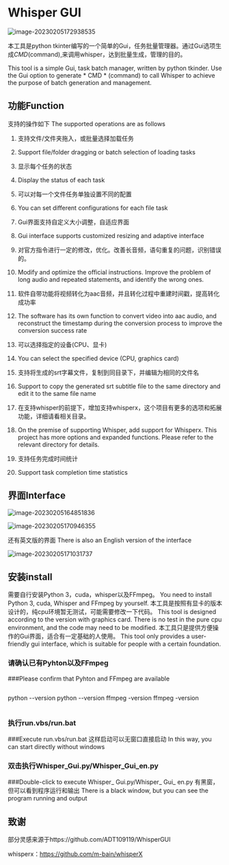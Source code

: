 # Whisper GUI

![image-20230205172938535](https://cdn.jsdelivr.net/gh/cq535454518/cq_images@main/img1/image-20230205172938535.png)

本工具是python tkinter编写的一个简单的Gui，任务批量管理器。通过Gui选项生成*CMD*(command),来调用whisper，达到批量生成，管理的目的。

This tool is a simple Gui, task batch manager, written by python tkinder. Use the Gui option to generate * CMD * (command) to call Whisper to achieve the purpose of batch generation and management.



## 功能Function



支持的操作如下
The supported operations are as follows



1. 支持文件/文件夹拖入，或批量选择加载任务
1. Support file/folder dragging or batch selection of loading tasks

2. 显示每个任务的状态
2. Display the status of each task

3. 可以对每一个文件任务单独设置不同的配置
3. You can set different configurations for each file task

4. Gui界面支持自定义大小调整，自适应界面
4. Gui interface supports customized resizing and adaptive interface

5. 对官方指令进行一定的修改，优化。改善长音频，语句重复的问题，识别错误的。
5. Modify and optimize the official instructions. Improve the problem of long audio and repeated statements, and identify the wrong ones.

6. 软件自带功能将视频转化为aac音频，并且转化过程中重建时间戳，提高转化成功率
6. The software has its own function to convert video into aac audio, and reconstruct the timestamp during the conversion process to improve the conversion success rate

7. 可以选择指定的设备(CPU、显卡)
7. You can select the specified device (CPU, graphics card)

8. 支持将生成的srt字幕文件，复制到同目录下，并编辑为相同的文件名
8. Support to copy the generated srt subtitle file to the same directory and edit it to the same file name

9. 在支持whisper的前提下，增加支持whisperx，这个项目有更多的选项和拓展功能，详细请看相关目录。
9. On the premise of supporting Whisper, add support for Whisperx. This project has more options and expanded functions. Please refer to the relevant directory for details.

10. 支持任务完成时间统计

10. Support task completion time statistics

## 界面Interface

![image-20230205164851836](https://cdn.jsdelivr.net/gh/cq535454518/cq_images@main/img1/image-20230205164851836.png)

![image-20230205170946355](https://cdn.jsdelivr.net/gh/cq535454518/cq_images@main/img1/image-20230205170946355.png)

还有英文版的界面
There is also an English version of the interface

![image-20230205171031737](https://cdn.jsdelivr.net/gh/cq535454518/cq_images@main/img1/image-20230205171031737.png)

## 安装install

需要自行安装Python 3，cuda，whisper以及FFmpeg。
You need to install Python 3, cuda, Whisper and FFmpeg by yourself.
本工具是按照有显卡的版本设计的，纯cpu环境暂无测试，可能需要修改一下代码。
This tool is designed according to the version with graphics card. There is no test in the pure cpu environment, and the code may need to be modified.
本工具只是提供方便操作的Gui界面，适合有一定基础的人使用。
This tool only provides a user-friendly gui interface, which is suitable for people with a certain foundation.
### 请确认已有Pyhton以及FFmpeg
###Please confirm that Pyhton and FFmpeg are available
```
```
python --version
python --version
ffmpeg -version
ffmpeg -version
```
```
### 执行run.vbs/run.bat
###Execute run.vbs/run.bat
这样启动可以无窗口直接启动
In this way, you can start directly without windows
### 双击执行Whisper_Gui.py/Whisper_Gui_en.py
###Double-click to execute Whisper_ Gui.py/Whisper_ Gui_ en.py
有黑窗，但可以看到程序运行和输出
There is a black window, but you can see the program running and output


## 致谢

部分灵感来源于https://github.com/ADT109119/WhisperGUI

whisperx：https://github.com/m-bain/whisperX
